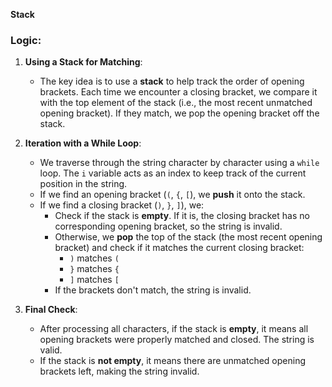 **Stack**
### Logic:

1. **Using a Stack for Matching**:
   - The key idea is to use a **stack** to help track the order of opening brackets. Each time we encounter a closing bracket, we compare it with the top element of the stack (i.e., the most recent unmatched opening bracket). If they match, we pop the opening bracket off the stack.

2. **Iteration with a While Loop**:
   - We traverse through the string character by character using a `while` loop. The `i` variable acts as an index to keep track of the current position in the string.
   - If we find an opening bracket (`(`, `{`, `[`), we **push** it onto the stack.
   - If we find a closing bracket (`)`, `}`, `]`), we:
     - Check if the stack is **empty**. If it is, the closing bracket has no corresponding opening bracket, so the string is invalid.
     - Otherwise, we **pop** the top of the stack (the most recent opening bracket) and check if it matches the current closing bracket:
       - `)` matches `(`
       - `}` matches `{`
       - `]` matches `[`
     - If the brackets don't match, the string is invalid.

3. **Final Check**:
   - After processing all characters, if the stack is **empty**, it means all opening brackets were properly matched and closed. The string is valid.
   - If the stack is **not empty**, it means there are unmatched opening brackets left, making the string invalid.